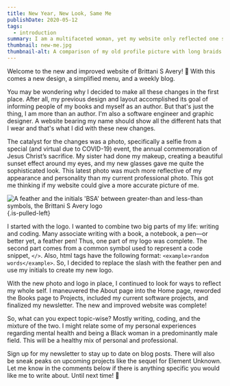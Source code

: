 ```yaml
---
title: New Year, New Look, Same Me
publishDate: 2020-05-12
tags:
  - introduction
summary: I am a multifaceted woman, yet my website only reflected one side of me. I decided to change that. Here's the why and how of that process.
thumbnail: new-me.jpg
thumbnail-alt: A comparison of my old profile picture with long braids and no glasses to my new profile picture with short locs and glasses
---
```


Welcome to the new and improved website of Brittani S Avery! :tada: With this comes a new design, a simplified menu, and a weekly blog.

You may be wondering why I decided to make all these changes in the first place. After all, my previous design and layout accomplished its goal of informing people of my books and myself as an author. But that's just the thing, I am more than an author. I'm also a software engineer and graphic designer. A website bearing my name should show all the different hats that I wear and that's what I did with these new changes.

The catalyst for the changes was a photo, specifically a selfie from a special (and virtual due to COVID-19) event, the annual commemoration of Jesus Christ’s sacrifice. My sister had done my makeup, creating a beautiful sunset effect around my eyes, and my new glasses gave me quite the sophisticated look. This latest photo was much more reflective of my appearance and personality than my current professional photo. This got me thinking if my website could give a more accurate picture of me.

![A feather and the initials 'BSA' between greater-than and less-than symbols, the Brittani S Avery logo](../images/logo-initials.svg) {.is-pulled-left}

I started with the logo. I wanted to combine two big parts of my life: writing and coding. Many associate writing with a book, a notebook, a pen—or better yet, a feather pen! Thus, one part of my logo was complete. The second part comes from a common symbol used to represent a code snippet, `</>`. Also, html tags have the following format: `<example>random words</example>`. So, I decided to replace the slash with the feather pen and use my initials to create my new logo.

With the new photo and logo in place, I continued to look for ways to reflect my whole self. I maneuvered the About page into the Home page, reworded the Books page to Projects, included my current software projects, and finalized my newsletter. The new and improved website was complete!

So, what can you expect topic-wise? Mostly writing, coding, and the mixture of the two. I might relate some of my personal experiences regarding mental health and being a Black woman in a predominantly male field. This will be a healthy mix of personal and professional.

Sign up for my newsletter to stay up to date on blog posts. There will also be sneak peaks on upcoming projects like the sequel for Element Unknown. Let me know in the comments below if there is anything specific you would like me to write about. Until next time! :wave:
